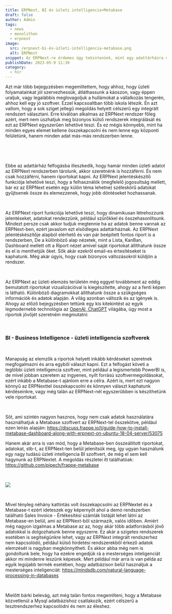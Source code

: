 ```yaml
---
title: ERPNext, BI és üzleti intelligencia+Metabase
draft: false
author: Admin
tags:
  - news
  - monolithon
  - erpnext
image:
  src: /erpnext-bi-és-üzleti-intelligencia-metabase.png
  alt: ERPNext
snippet: Az ERPNext-re érdemes úgy tekintenünk, mint egy adattárházra és minden fontos üzleti adat központi tárolóegységére.
publishDate: 2023-05-9 11:39
category:
  - hír
---
```


<p>Azt már több bejegyzésben megemlítettem, hogy ahhoz, hogy üzleti folyamatainkat jól szervezhessük, átláthassunk a káoszon, vagy éppen uraljuk, vagy legalábbis meglovagoljuk a hullámokat a vállalkozás tengerén, ahhoz kell egy jó szoftver. Ezzel kapcsoaltban több iskola létezik. Én azt vallom, hogy a sok sziget jellegű megoldás helyett célszerű egy integrált rendszert választani. Erre kiválóan alkalmas az ERPNext rendszer főleg azért, mert nem úszhatjuk meg bizonyos külső rendszerek integrálását és ezt az ERPNext egyszerűen lehetővé teszi. És ez mégis könnyebb, mint ha minden egyes elemet kellene összekapcsolni és nem lenne egy központi felületünk, hanem minden adat más-más rendszerben lenne.</p><p><br></p><p><br></p><p>Ebbe az adattárház felfogásba illeszkedik, hogy hamár minden üzleti adatot az ERPNext rendszerben tárolunk, akkor szeretnénk is hozzáférni. És nem csak hozzáférni, hanem riportokat kapni. Az ERPNext jelentéskészítő funkciója lehetővé teszi, hogy a felhasználók (megfelelő jogosultság mellett, bár ez az ERPNext esetén egy külön téma lehetne) széleskörű adatokat gyűjtsenek össze és elemezzenek, hogy jobb döntéseket hozhassanak.</p><p><br></p><p>Az ERPNext riport funkciója lehetővé teszi, hogy dinamikusan létrehozzunk jelentéseket, adatokat rendezzünk, például szűrőkkel és összehasonlítsunk. Mindezt persze csak akkor tudjuk megtennie ha az adatok benne vannak az ERPNext-ben, ezért javaslom ezt elsődleges adattárháznak. Az ERPNext jelentéskészítője alapból elérhető és van pár beépített fontos riport is a rendszerben, De a különböző alap nézetek, mint a Lista, KanBan, Dashboard mellett ott a Riport nézet amivel saját riportokat állíthatunk össze és el is menthetjük őket. Sők akár ezekről email-es értesítéseket is kaphatunk. Még akár úgyis, hogy csak bizonyos változásokról küldjön a rendszer.</p><p><br></p><p>Az ERPNext az üzleti elemzés területén még eggyel továbbment az eddig bemutatott riportokat vizualizációval is kiegészítette, ahogy az a fenti képen is látható. Különböző diagramokkat állíthatunk össze a szükgséges információk és adatok alapján. A világ azonban változik és az igények is. Ahogy az előző bejegyzésben tettünk egy kis kitekintést az egyik legmodernebb technológia az <a href="https://www.monolithon.com/blog/hirek/erpnext-%C3%A9s-a-chatgpt" rel="noopener noreferrer">OpenAI, ChatGPT</a> világába, úgy most a riportok jövőjét szeretném megmutatni:</p><p><br></p><h3>BI - Business Intelligence - üzleti intelligencia szoftverek</h3><p><br></p><p>Manapság az elemzők a riportok helyett inkább kérdéseket szeretnek megfogalmazni és arra egyből választ kapni. Ezt a felfogást követi a legtöbbi üzleti intelligencia szoftver, mint például a legismertebb PowerBI is, de mivel jobban szeretem az ingyenes, nyílt forrású szoftvermegoldásokat, ezért inkább a Metabase-t ajánlom erre a célra. Azért is, mert ezt nagyon könnyű az ERPNexttel összekapcsolni és könnyen választ kaphatunk kérdéseinkre, vagy még talán az ERPNext-nél egyszerűbben is készíthetünk vele riportokat.</p><p><br></p><p>Sőt, ami szintén nagyon hasznos, hogy nem csak adatok használatára használhatjuk a Metabase szoftvert az ERPNext-tel összekötve, például ezen leírás alapján: <a href="https://discuss.frappe.io/t/guide-how-to-install-metabase-dashboard-along-with-erpnext-on-ubuntu-18-04-server/53075" rel="noopener noreferrer">https://discuss.frappe.io/t/guide-how-to-install-metabase-dashboard-along-with-erpnext-on-ubuntu-18-04-server/53075</a></p><p>Hanem akár arra is van mód, hogy a Metabase-ben összeállított riportokat, adatokat, stb-t, az ERPNext-ten belül jelenítsük meg, így ugyan használunk egy nagy tudású üzleti intelligencia BI szoftvert, de még el sem kell hagynunk az ERPNextet. A megoldás részletei itt találhatóak: <a href="https://github.com/pipech/frappe-metabase" rel="noopener noreferrer">https://github.com/pipech/frappe-metabase</a></p><p><br></p><p><img src="/jF7FETk.jpg"></p><p><br></p><p>Mivel tényleg néhány kattintás volt összekapcsolni az ERPNextet és a Metabase-t ezért ideteszek egy képernyőt ahol a demó rendszerben található Sales Invoice - Értékesítési számlák listáját lehet látni az Metabase-en belül, ami az ERPNext-ből származik, valós időben. Amiért még nagyon izgalmas a Metabase az az, hogy akár több adatforrásból jövő adatokkal is dolgozhatunk benne egyszerre. Ez akár a szigetes rendszerek esetében is segítségünkre lehet, vagy az ERPNext integrált rendszerhez nem kapcsolódó, például külső hirdetési rendszerekből érkező adatok elemzését is nagyban megkönnyítheti. És akkor abba még nem is gondoltunk bele, hogy ha ezekre engedjük rá a mesterséges inteligenciát akkor mi mindenre leszünk képesek. Mert például már arra is van példa az egyik legújabb termék esetében, hogy adatbázison belül használjuk a mesterséges inteligenciát: <a href="https://mindsdb.com/natural-language-processing-in-databases" rel="noopener noreferrer">https://mindsdb.com/natural-language-processing-in-databases</a></p><p><br></p><p>Mielőtt bárki belevág, azt még talán fontos megemlíteni, hogy a Metabase közvetlenül a Mysql adatbázishoz csatlakozik, ezért célszerű a tesztrendszerhez kapcsolódni és nem az éleshez. </p><p><br></p>
